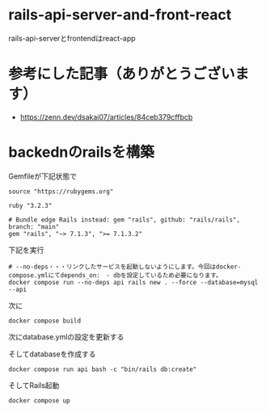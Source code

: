 # rails-api-server-and-front-react
rails-api-serverとfrontendはreact-app

# 参考にした記事（ありがとうございます）
- https://zenn.dev/dsakai07/articles/84ceb379cffbcb


# backednのrailsを構築

Gemfileが下記状態で
```
source "https://rubygems.org"

ruby "3.2.3"

# Bundle edge Rails instead: gem "rails", github: "rails/rails", branch: "main"
gem "rails", "~> 7.1.3", ">= 7.1.3.2"
```

下記を実行
```
# --no-deps・・・リンクしたサービスを起動しないようにします。今回はdocker-compose.ymlにてdepends_on:　- dbを設定しているため必要になります。
docker compose run --no-deps api rails new . --force --database=mysql --api
```

次に
```
docker compose build
```

次にdatabase.ymlの設定を更新する

そしてdatabaseを作成する
```
docker compose run api bash -c "bin/rails db:create"
```

そしてRails起動
```
docker compose up
```
